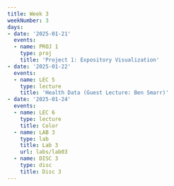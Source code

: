 ```yaml
---
title: Week 3
weekNumber: 3
days:
- date: '2025-01-21'
  events:
  - name: PROJ 1
    type: proj
    title: 'Project 1: Expository Visualization'
- date: '2025-01-22'
  events:
  - name: LEC 5
    type: lecture
    title: 'Health Data (Guest Lecture: Ben Smarr)'
- date: '2025-01-24'
  events:
  - name: LEC 6
    type: lecture
    title: Color
  - name: LAB 3
    type: lab
    title: Lab 3
    url: labs/lab03
  - name: DISC 3
    type: disc
    title: Disc 3
---
```

